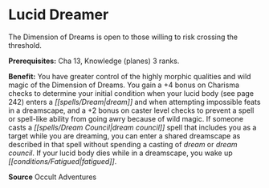 ﻿---
cssclass: [feats]

---
# Lucid Dreamer

The Dimension of Dreams is open to those willing to risk crossing the threshold.

**Prerequisites:** Cha 13, Knowledge (planes) 3 ranks.

**Benefit:** You have greater control of the highly morphic qualities and wild magic of the Dimension of Dreams. You gain a +4 bonus on Charisma checks to determine your initial condition when your lucid body (see page 242) enters a _[[spells/Dream|dream]]_ and when attempting impossible feats in a dreamscape, and a +2 bonus on caster level checks to prevent a spell or spell-like ability from going awry because of wild magic. If someone casts a _[[spells/Dream Council|dream council]]_ spell that includes you as a target while you are dreaming, you can enter a shared dreamscape as described in that spell without spending a casting of _dream_ or _dream council_. If your lucid body dies while in a dreamscape, you wake up _[[conditions/Fatigued|fatigued]]_.

**Source** Occult Adventures